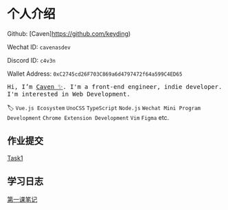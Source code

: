 # 个人介绍

Github: [Caven]https://github.com/keyding)

Wechat ID: `cavenasdev`

Discord ID: `c4v3n` 

Wallet Address: `0xC2745cd26F703C869a6d4797472f64a599C4ED65`

<p align="left">
  <samp>Hi, I’m <a href="https://github.com/keyding">Caven ✨</a>. I'm a front-end engineer, indie developer. I'm interested in Web Development. </samp>
</p>

🏷️ `Vue.js Ecosystem` `UnoCSS` `TypeScript` `Node.js` `Wechat Mini Program Development` `Chrome Extension Development` `Vim` `Figma` etc.

## 作业提交

[Task1](Task.md#task-1)

## 学习日志

[第一课笔记](journal/1.md)
